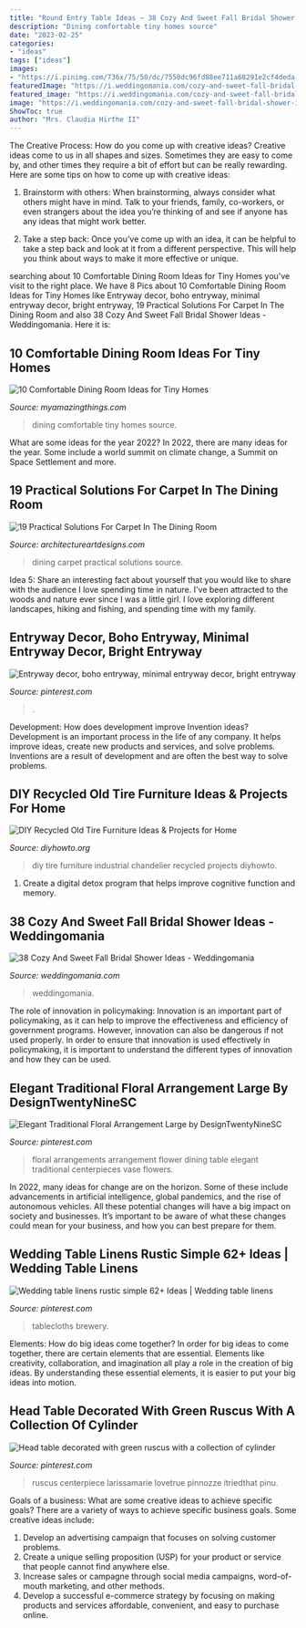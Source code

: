 ```yaml
---
title: "Round Entry Table Ideas ~ 38 Cozy And Sweet Fall Bridal Shower Ideas"
description: "Dining comfortable tiny homes source"
date: "2023-02-25"
categories:
- "ideas"
tags: ["ideas"]
images:
- "https://i.pinimg.com/736x/75/50/dc/7550dc96fd88ee711a68291e2cf4deda--th-anniversary-floral-arrangements.jpg"
featuredImage: "https://i.weddingomania.com/cozy-and-sweet-fall-bridal-shower-ideas-38.jpg"
featured_image: "https://i.weddingomania.com/cozy-and-sweet-fall-bridal-shower-ideas-38.jpg"
image: "https://i.weddingomania.com/cozy-and-sweet-fall-bridal-shower-ideas-38.jpg"
ShowToc: true
author: "Mrs. Claudia Hirthe II"
---
```



The Creative Process: How do you come up with creative ideas?
Creative ideas come to us in all shapes and sizes. Sometimes they are easy to come by, and other times they require a bit of effort but can be really rewarding. Here are some tips on how to come up with creative ideas:
1. Brainstorm with others: When brainstorming, always consider what others might have in mind. Talk to your friends, family, co-workers, or even strangers about the idea you’re thinking of and see if anyone has any ideas that might work better.

2. Take a step back: Once you’ve come up with an idea, it can be helpful to take a step back and look at it from a different perspective. This will help you think about ways to make it more effective or unique.


	

		
searching about 10 Comfortable Dining Room Ideas for Tiny Homes you've visit to the right place. We have 8 Pics about 10 Comfortable Dining Room Ideas for Tiny Homes like Entryway decor, boho entryway, minimal entryway decor, bright entryway, 19 Practical Solutions For Carpet In The Dining Room and also 38 Cozy And Sweet Fall Bridal Shower Ideas - Weddingomania. Here it is:
		
    
## 10 Comfortable Dining Room Ideas For Tiny Homes

<img loading=lazy src="http://myamazingthings.com/wp-content/uploads/2016/12/room2-683x1024.jpg" onerror="this.onerror=null;this.src='https://tse2.mm.bing.net/th?id=OIP.vcGgG1N8S4pTiMj3y2Z-fwHaLG&amp;pid=15.1';" alt="10 Comfortable Dining Room Ideas for Tiny Homes">

_Source: myamazingthings.com_

>dining comfortable tiny homes source. 

	

What are some ideas for the year 2022?
In 2022, there are many ideas for the year. Some include a world summit on climate change, a Summit on Space Settlement and more.

    
## 19 Practical Solutions For Carpet In The Dining Room

<img loading=lazy src="https://www.architectureartdesigns.com/wp-content/uploads/2016/03/2-65.jpg" onerror="this.onerror=null;this.src='https://tse3.mm.bing.net/th?id=OIP.CgwVKqBYAiQV8djnb8tccwAAAA&amp;pid=15.1';" alt="19 Practical Solutions For Carpet In The Dining Room">

_Source: architectureartdesigns.com_

>dining carpet practical solutions source. 

	

Idea 5: Share an interesting fact about yourself that you would like to share with the audience
I love spending time in nature. I've been attracted to the woods and nature ever since I was a little girl. I love exploring different landscapes, hiking and fishing, and spending time with my family.

    
## Entryway Decor, Boho Entryway, Minimal Entryway Decor, Bright Entryway

<img loading=lazy src="https://i.pinimg.com/736x/65/8f/1f/658f1fa2858e072ff582a2d3e9d9c5fb.jpg" onerror="this.onerror=null;this.src='https://tse2.mm.bing.net/th?id=OIP.VpAMyn-TMhgOvOUqWULnHwHaLH&amp;pid=15.1';" alt="Entryway decor, boho entryway, minimal entryway decor, bright entryway">

_Source: pinterest.com_

>. 

	

Development: How does development improve Invention ideas?
Development is an important process in the life of any company. It helps improve ideas, create new products and services, and solve problems. Inventions are a result of development and are often the best way to solve problems.

    
## DIY Recycled Old Tire Furniture Ideas &amp; Projects For Home

<img loading=lazy src="http://www.diyhowto.org/wp-content/uploads/DIYHowto-DIY-Old-Tire-Furniture-Ideas-Projects-19.jpg" onerror="this.onerror=null;this.src='https://tse4.mm.bing.net/th?id=OIP.21zJs4BZGwPapr5UDh7RlQHaQo&amp;pid=15.1';" alt="DIY Recycled Old Tire Furniture Ideas &amp; Projects for Home">

_Source: diyhowto.org_

>diy tire furniture industrial chandelier recycled projects diyhowto. 

	

1. Create a digital detox program that helps improve cognitive function and memory.

    
## 38 Cozy And Sweet Fall Bridal Shower Ideas - Weddingomania

<img loading=lazy src="https://i.weddingomania.com/cozy-and-sweet-fall-bridal-shower-ideas-38.jpg" onerror="this.onerror=null;this.src='https://tse2.mm.bing.net/th?id=OIP.MkznZMWb63mrYkD_Dwx95gHaKY&amp;pid=15.1';" alt="38 Cozy And Sweet Fall Bridal Shower Ideas - Weddingomania">

_Source: weddingomania.com_

>weddingomania. 

	

The role of innovation in policymaking:
Innovation is an important part of policymaking, as it can help to improve the effectiveness and efficiency of government programs. However, innovation can also be dangerous if not used properly. In order to ensure that innovation is used effectively in policymaking, it is important to understand the different types of innovation and how they can be used.

    
## Elegant Traditional Floral Arrangement Large By DesignTwentyNineSC

<img loading=lazy src="https://i.pinimg.com/736x/75/50/dc/7550dc96fd88ee711a68291e2cf4deda--th-anniversary-floral-arrangements.jpg" onerror="this.onerror=null;this.src='https://tse3.mm.bing.net/th?id=OIP.-_0DMv7Gr7pUC270RzCeMwHaNK&amp;pid=15.1';" alt="Elegant Traditional Floral Arrangement Large by DesignTwentyNineSC">

_Source: pinterest.com_

>floral arrangements arrangement flower dining table elegant traditional centerpieces vase flowers. 

	

In 2022, many ideas for change are on the horizon. Some of these include advancements in artificial intelligence, global pandemics, and the rise of autonomous vehicles. All these potential changes will have a big impact on society and businesses. It’s important to be aware of what these changes could mean for your business, and how you can best prepare for them.

    
## Wedding Table Linens Rustic Simple 62+ Ideas | Wedding Table Linens

<img loading=lazy src="https://i.pinimg.com/736x/d2/d5/0e/d2d50e359a447b855e474567c3a5e8c3.jpg" onerror="this.onerror=null;this.src='https://tse3.mm.bing.net/th?id=OIP.H-LVEgW_Zl12dOlPWYKjrAAAAA&amp;pid=15.1';" alt="Wedding table linens rustic simple 62+ Ideas | Wedding table linens">

_Source: pinterest.com_

>tablecloths brewery. 

	

Elements: How do big ideas come together?
In order for big ideas to come together, there are certain elements that are essential. Elements like creativity, collaboration, and imagination all play a role in the creation of big ideas. By understanding these essential elements, it is easier to put your big ideas into motion.

    
## Head Table Decorated With Green Ruscus With A Collection Of Cylinder

<img loading=lazy src="https://i.pinimg.com/736x/0e/32/ed/0e32ed853689f2a67796ac01a6dd55ca.jpg" onerror="this.onerror=null;this.src='https://tse2.mm.bing.net/th?id=OIP.icB7iRlOAez7n6tV0ojxrQHaLF&amp;pid=15.1';" alt="Head table decorated with green ruscus with a collection of cylinder">

_Source: pinterest.com_

>ruscus centerpiece larissamarie lovetrue pinnozze itriedthat pinu. 

	

Goals of a business: What are some creative ideas to achieve specific goals?
There are a variety of ways to achieve specific business goals. Some creative ideas include:
1. Develop an advertising campaign that focuses on solving customer problems.
2. Create a unique selling proposition (USP) for your product or service that people cannot find anywhere else.
3. Increase sales or campagne through social media campaigns, word-of-mouth marketing, and other methods. 
4. Develop a successful e-commerce strategy by focusing on making products and services affordable, convenient, and easy to purchase online.

